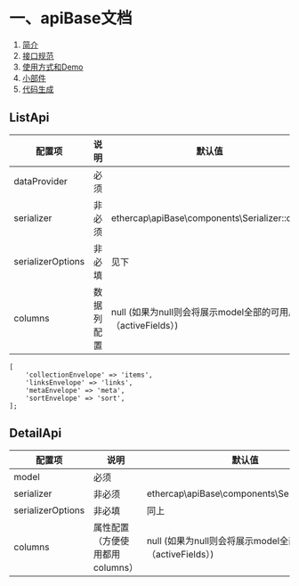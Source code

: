 # 一、apiBase文档

1. [简介](简介.md)
2. [接口规范](接口规范.md)
2. [使用方式和Demo](使用方式和Demo.md)
2. [小部件](小部件.md)
2. [代码生成](小部件.md)

## ListApi

配置项 | 说明 | 默认值 
---|---|---
dataProvider| 必须 | 
serializer | 非必须 | ethercap\apiBase\components\Serializer::class
serializerOptions | 非必填 | 见下
columns | 数据列配置 | null (如果为null则会将展示model全部的可用属性（activeFields）)

```
[
    'collectionEnvelope' => 'items',
    'linksEnvelope' => 'links',
    'metaEnvelope' => 'meta',
    'sortEnvelope' => 'sort',
];
```

## DetailApi

配置项 | 说明 | 默认值 
---|---|---
model| 必须 | 
serializer | 非必须 | ethercap\apiBase\components\Serializer::class
serializerOptions | 非必填 | 同上
columns | 属性配置（方便使用都用columns） | null (如果为null则会将展示model全部的可用属性（activeFields）)